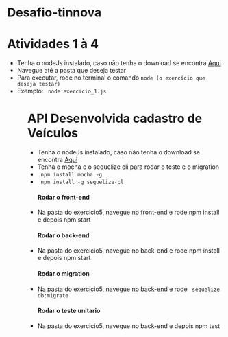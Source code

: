 ﻿# Desafio-tinnova

<h1>Atividades 1 à 4</h1>
<ul>
    <li> Tenha o nodeJs instalado, caso não tenha o download se encontra <a href="https://nodejs.org/en/">Aqui</a>
    <li> Navegue até a pasta que deseja testar </li>
    <li> Para executar, rode no terminal o comando <code>node (o exercício que deseja testar)</code></li>
    <li>Exemplo: <code> node exercicio_1.js </code> </li>
<ul>

 <h1>API Desenvolvida cadastro de Veículos</h1>
 <ul>
    <li> Tenha o nodeJs instalado, caso não tenha o download se encontra <a href="https://www.postgresql.org/download/">Aqui</a>
        <li> Tenha o mocha e o sequelize cli para rodar o teste e o migration</a>
    <li><code> npm install mocha -g </code> </li>
     <li><code> npm install -g sequelize-cl </code> </li>
        <h4>Rodar o front-end</h4>
    <li> Na pasta do exercicio5, navegue no front-end e rode npm install e depois npm start </li>
     <h4>Rodar o back-end</h4>
     <li> Na pasta do exercicio5, navegue no back-end e rode npm install e depois npm start </li>
          <h4>Rodar o migration</h4>
     <li> Na pasta do exercicio5, navegue no back-end e rode <code> sequelize db:migrate </code> </li>
          <h4>Rodar o teste unitario</h4>
     <li> Na pasta do exercicio5, navegue no back-end  e depois npm test </li>
 </url>
    
    
    
